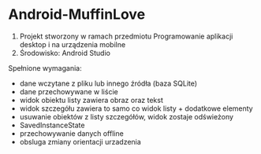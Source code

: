 # Android-MuffinLove

1. Projekt stworzony w ramach przedmiotu Programowanie aplikacji desktop i na urządzenia mobilne
2. Środowisko: Android Studio


Spełnione wymagania:
- dane wczytane z pliku lub innego źródła (baza SQLite)
- dane przechowywane w liście
- widok obiektu listy zawiera obraz oraz tekst
- widok szczegółu zawiera to samo co widok listy + dodatkowe elementy
- usuwanie obiektów z listy szczegółów, widok zostaje odświeżony
- SavedInstanceState
- przechowywanie danych offline
- obsluga zmiany orientacji urzadzenia
